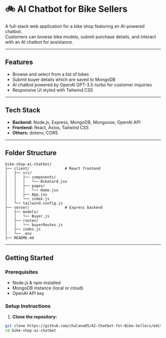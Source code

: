 # 🚲 AI Chatbot for Bike Sellers

A full-stack web application for a bike shop featuring an AI-powered chatbot.  
Customers can browse bike models, submit purchase details, and interact with an AI chatbot for assistance.

---

## Features

- Browse and select from a list of bikes
- Submit buyer details which are saved to MongoDB
- AI chatbot powered by OpenAI GPT-3.5-turbo for customer inquiries
- Responsive UI styled with Tailwind CSS

---

## Tech Stack

- **Backend:** Node.js, Express, MongoDB, Mongoose, OpenAI API  
- **Frontend:** React, Axios, Tailwind CSS  
- **Others:** dotenv, CORS

---

## Folder Structure

```plaintext
bike-shop-ai-chatbot/
├── client/                # React frontend
│   ├── src/
│   │   ├── components/
│   │   │   └── BikeCard.jsx
│   │   ├── pages/
│   │   │   └── Home.jsx
│   │   ├── App.jsx
│   │   └── index.js
│   └── tailwind.config.js
├── server/                # Express backend
│   ├── models/
│   │   └── Buyer.js
│   ├── routes/
│   │   └── buyerRoutes.js
│   ├── index.js
│   └── .env
├── README.md
```


---

## Getting Started

### Prerequisites

- Node.js & npm installed
- MongoDB instance (local or cloud)
- OpenAI API key

### Setup Instructions

1. **Clone the repository:**

```bash
git clone https://github.com/chalana05/AI-Chatbot-for-Bike-Sellers/edit/main/README.md
cd bike-shop-ai-chatbot
